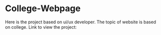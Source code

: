 # College-Webpage
Here is the project based on ui/ux developer. The topic of website is based on college.
Link to view the project:
